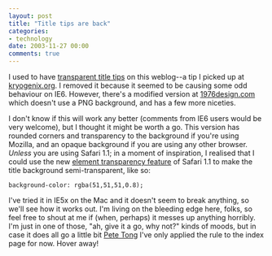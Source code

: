```yaml
---
layout: post
title: "Title tips are back"
categories:
- technology
date: 2003-11-27 00:00
comments: true
---
```


<p>I used to have <a href="http://www.rousette.org.uk/mt-static/blog/archives/000217.html">transparent title tips</a> on this weblog--a tip I picked up at <a href="http://www.kryogenix.org/code/browser/nicetitle/">kryogenix.org</a>. I removed it because it seemed to be causing some odd behaviour on IE6. However, there's a modified version at <a href="http://www.1976design.com/blog/archive/2003/11/21/nice-titles/">1976design.com</a> which doesn't use a PNG background, and has a few more niceties.</p>

<p>I don't know if this will work any better (comments from IE6 users would be very welcome), but I thought it might be worth a go. This version has rounded corners and transparency to the background if you're using Mozilla, and an opaque background if you are using any other browser. <em>Unless</em> you are using Safari 1.1; in a moment of inspiration, I realised that I could use the new <a href="http://www.mediaworkers.de/text-align/opacity.html">element transparency feature</a> of Safari 1.1 to make the title background semi-transparent, like so:</p>

<p><code>background-color: rgba(51,51,51,0.8);</code></p>

<p>I've tried it in IE5x on the Mac and it doesn't seem to break anything, so we'll see how it works out. I'm living on the bleeding edge here, folks, so feel free to shout at me if (when, perhaps) it messes up anything horribly. I'm just in one of those, "ah, give it a go, why not?" kinds of moods, but in case it does all go a little bit <a href="http://www.bbc.co.uk/dna/h2g2/alabaster/A649">Pete Tong</a> I've only applied the rule to the index page for now. Hover away!</p>


